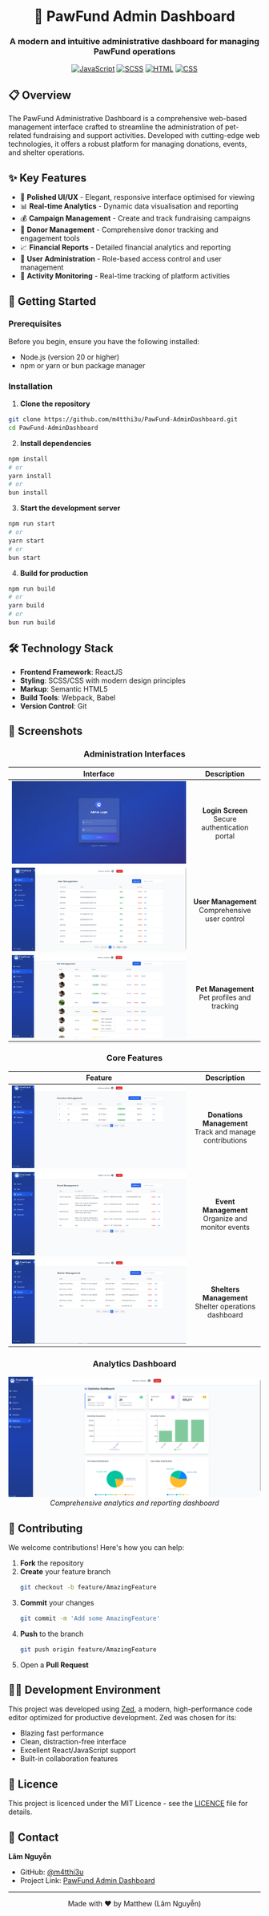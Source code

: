<div align="center">

# 🐾 PawFund Admin Dashboard

### A modern and intuitive administrative dashboard for managing PawFund operations

[![JavaScript](https://img.shields.io/badge/JavaScript-93.7%25-yellow)](https://github.com/m4tthi3u/PawFund-AdminDashboard)
[![SCSS](https://img.shields.io/badge/SCSS-4.4%25-pink)](https://github.com/m4tthi3u/PawFund-AdminDashboard)
[![HTML](https://img.shields.io/badge/HTML-1.4%25-orange)](https://github.com/m4tthi3u/PawFund-AdminDashboard)
[![CSS](https://img.shields.io/badge/CSS-0.5%25-blue)](https://github.com/m4tthi3u/PawFund-AdminDashboard)

</div>

## 📋 Overview

The PawFund Administrative Dashboard is a comprehensive web-based management interface crafted to streamline the administration of pet-related fundraising and support activities. Developed with cutting-edge web technologies, it offers a robust platform for managing donations, events, and shelter operations.  

## ✨ Key Features

- 🎨 **Polished UI/UX** - Elegant, responsive interface optimised for viewing  
- 📊 **Real-time Analytics** - Dynamic data visualisation and reporting
- 💰 **Campaign Management** - Create and track fundraising campaigns
- 👥 **Donor Management** - Comprehensive donor tracking and engagement tools
- 📈 **Financial Reports** - Detailed financial analytics and reporting
- 👤 **User Administration** - Role-based access control and user management
- 📱 **Activity Monitoring** - Real-time tracking of platform activities

## 🚀 Getting Started

### Prerequisites

Before you begin, ensure you have the following installed:
- Node.js (version 20 or higher)
- npm or yarn or bun package manager

### Installation

1. **Clone the repository**
```bash
git clone https://github.com/m4tthi3u/PawFund-AdminDashboard.git
cd PawFund-AdminDashboard
```

2. **Install dependencies**
```bash
npm install
# or
yarn install
# or
bun install
```

3. **Start the development server**
```bash
npm run start
# or
yarn start
# or
bun start
```

4. **Build for production**
```bash
npm run build
# or
yarn build
# or
bun run build
```

## 🛠️ Technology Stack

- **Frontend Framework**: ReactJS
- **Styling**: SCSS/CSS with modern design principles
- **Markup**: Semantic HTML5
- **Build Tools**: Webpack, Babel
- **Version Control**: Git

## 📸 Screenshots

<div align="center">

### Administration Interfaces

| Interface | Description |
|:-:|:-:|
| ![Login Screen](https://github.com/m4tthi3u/PawFund-AdminDashboard/blob/master/imgs/Login.png?raw=true) | **Login Screen**<br/>Secure authentication portal |
| ![User Management](https://github.com/m4tthi3u/PawFund-AdminDashboard/blob/master/imgs/Users.png?raw=true) | **User Management**<br/>Comprehensive user control |
| ![Pet Management](https://github.com/m4tthi3u/PawFund-AdminDashboard/blob/master/imgs/Pet.png?raw=true) | **Pet Management**<br/>Pet profiles and tracking |

### Core Features

| Feature | Description |
|:-:|:-:|
| ![Donations Management](https://github.com/m4tthi3u/PawFund-AdminDashboard/blob/master/imgs/Donations.png?raw=true) | **Donations Management**<br/>Track and manage contributions |
| ![Event Management](https://github.com/m4tthi3u/PawFund-AdminDashboard/blob/master/imgs/Events.png?raw=true) | **Event Management**<br/>Organize and monitor events |
| ![Shelters Management](https://github.com/m4tthi3u/PawFund-AdminDashboard/blob/master/imgs/Shelters.png?raw=true) | **Shelters Management**<br/>Shelter operations dashboard |

### Analytics Dashboard

![Statistics Dashboard](https://github.com/m4tthi3u/PawFund-AdminDashboard/blob/master/imgs/Stats.png?raw=true)
*Comprehensive analytics and reporting dashboard*

</div>

## 🤝 Contributing

We welcome contributions! Here's how you can help:

1. **Fork** the repository
2. **Create** your feature branch
   ```bash
   git checkout -b feature/AmazingFeature
   ```
3. **Commit** your changes
   ```bash
   git commit -m 'Add some AmazingFeature'
   ```
4. **Push** to the branch
   ```bash
   git push origin feature/AmazingFeature
   ```
5. Open a **Pull Request**

## 👨‍💻 Development Environment

This project was developed using [Zed](https://zed.dev), a modern, high-performance code editor optimized for productive development. Zed was chosen for its:
- Blazing fast performance
- Clean, distraction-free interface
- Excellent React/JavaScript support
- Built-in collaboration features

## 📄 Licence

This project is licenced under the MIT Licence - see the [LICENCE](https://github.com/m4tthi3u/PawFund-AdminDashboard?tab=MIT-1-ov-file#MIT-1-ov-file) file for details.

## 👥 Contact

**Lâm Nguyễn**
- GitHub: [@m4tthi3u](https://github.com/m4tthi3u)
- Project Link: [PawFund Admin Dashboard](https://github.com/m4tthi3u/PawFund-AdminDashboard)

---

<div align="center">
Made with ❤️ by Matthew (Lâm Nguyễn) 
</div>
